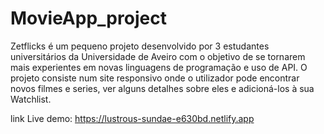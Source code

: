 # MovieApp_project

Zetflicks é um pequeno projeto desenvolvido por 3 estudantes universitários da Universidade de Aveiro com o objetivo de se tornarem mais experientes em novas linguagens de programação e uso de API. O projeto consiste num site responsivo onde o utilizador pode encontrar novos filmes e series, ver alguns detalhes sobre eles e adicioná-los à sua Watchlist.

link Live demo: https://lustrous-sundae-e630bd.netlify.app
